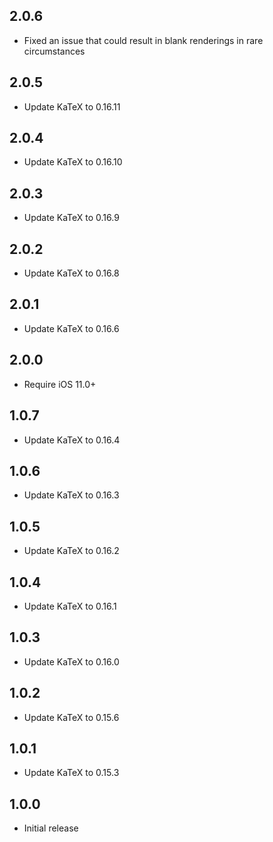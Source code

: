 ## 2.0.6
* Fixed an issue that could result in blank renderings in rare circumstances

## 2.0.5
* Update KaTeX to 0.16.11

## 2.0.4
* Update KaTeX to 0.16.10

## 2.0.3
* Update KaTeX to 0.16.9

## 2.0.2
* Update KaTeX to 0.16.8

## 2.0.1
* Update KaTeX to 0.16.6

## 2.0.0
* Require iOS 11.0+

## 1.0.7
* Update KaTeX to 0.16.4

## 1.0.6
* Update KaTeX to 0.16.3

## 1.0.5
* Update KaTeX to 0.16.2

## 1.0.4
* Update KaTeX to 0.16.1

## 1.0.3
* Update KaTeX to 0.16.0

## 1.0.2
* Update KaTeX to 0.15.6

## 1.0.1
* Update KaTeX to 0.15.3

## 1.0.0
* Initial release
